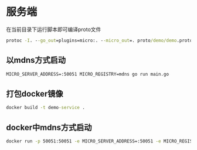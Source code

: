 # 服务端

在当前目录下运行脚本即可编译proto文件   
```cmd
protoc -I. --go_out=plugins=micro:. --micro_out=. proto/demo/demo.proto
```
## 以mdns方式启动
```cmd
MICRO_SERVER_ADDRESS=:50051 MICRO_REGISTRY=mdns go run main.go
```
## 打包docker镜像
```cmd
docker build -t demo-service .
```
## docker中mdns方式启动
```cmd
docker run -p 50051:50051 -e MICRO_SERVER_ADDRESS=:50051 -e MICRO_REGISTRY=mdns demo-service
```